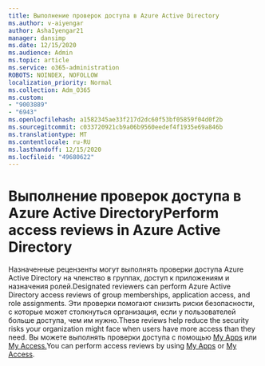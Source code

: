 ```yaml
---
title: Выполнение проверок доступа в Azure Active Directory
ms.author: v-aiyengar
author: AshaIyengar21
manager: dansimp
ms.date: 12/15/2020
ms.audience: Admin
ms.topic: article
ms.service: o365-administration
ROBOTS: NOINDEX, NOFOLLOW
localization_priority: Normal
ms.collection: Adm_O365
ms.custom:
- "9003889"
- "6943"
ms.openlocfilehash: a1582345ae33f217d2dc60f53bf05859f04d0f2b
ms.sourcegitcommit: c033720921cb9a06b9560eedef4f1935e69a846b
ms.translationtype: MT
ms.contentlocale: ru-RU
ms.lasthandoff: 12/15/2020
ms.locfileid: "49680622"
---
```

# <a name="perform-access-reviews-in-azure-active-directory"></a><span data-ttu-id="a5c54-102">Выполнение проверок доступа в Azure Active Directory</span><span class="sxs-lookup"><span data-stu-id="a5c54-102">Perform access reviews in Azure Active Directory</span></span>

<span data-ttu-id="a5c54-103">Назначенные рецензенты могут выполнять проверки доступа Azure Active Directory на членство в группах, доступ к приложениям и назначения ролей.</span><span class="sxs-lookup"><span data-stu-id="a5c54-103">Designated reviewers can perform Azure Active Directory access reviews of group memberships, application access, and role assignments.</span></span> <span data-ttu-id="a5c54-104">Эти проверки помогают снизить риски безопасности, с которые может столкнуться организация, если у пользователей больше доступа, чем им нужно.</span><span class="sxs-lookup"><span data-stu-id="a5c54-104">These reviews help reduce the security risks your organization might face when users have more access than they need.</span></span> <span data-ttu-id="a5c54-105">Вы можете выполнять проверки доступа с помощью [My Apps](https://go.microsoft.com/fwlink/?linkid=2134605) или [My Access.](https://go.microsoft.com/fwlink/?linkid=2134505)</span><span class="sxs-lookup"><span data-stu-id="a5c54-105">You can perform access reviews by using [My Apps](https://go.microsoft.com/fwlink/?linkid=2134605) or [My Access](https://go.microsoft.com/fwlink/?linkid=2134505).</span></span>